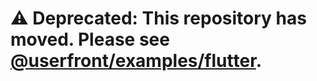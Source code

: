 # ⚠️ Deprecated: This repository has moved. Please see [@userfront/examples/flutter](https://github.com/userfront/examples/tree/main/flutter).
